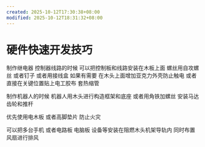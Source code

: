```yaml
---
created: 2025-10-12T17:30:38+08:00
modified: 2025-10-12T18:31:32+08:00
---
```


# 硬件快速开发技巧

制作继电器 控制器线路的时候 可以把控制板和线路安装在木板上面 螺丝用自攻螺丝 或者钉子 或者用接线盒 如果有需要 在木头上面增加亚克力外壳防止触电 或者直接在关键位置贴上电工胶布 套热缩管

制作机器人的时候 机器人用木头进行构造框架和底座 或者用角铁加螺丝 安装马达 齿轮和推杆

优先使用电木板 或者高脚垫片 防止火灾

可以把多台手机 或者电路板 电脑板 设备等安装在阻燃木头机架导轨内 同时布置风扇进行排风
